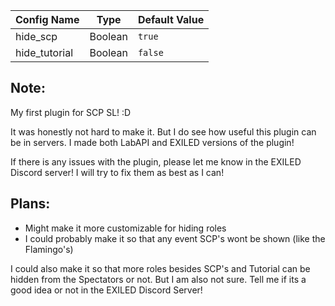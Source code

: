 | Config Name            | Type     | Default Value                                            |
|------------------------|----------|----------------------------------------------------------|
| hide_scp               | Boolean  | `true`                                                   |
| hide_tutorial          | Boolean  | `false`                                                  |

## Note:
My first plugin for SCP SL! :D

It was honestly not hard to make it. But I do see how useful this plugin can be in servers.
I made both LabAPI and EXILED versions of the plugin!

If there is any issues with the plugin, please let me know in the EXILED Discord server! I will try to fix them as best as I can!


## Plans:
- Might make it more customizable for hiding roles
- I could probably make it so that any event SCP's wont be shown (like the Flamingo's)

I could also make it so that more roles besides SCP's and Tutorial can be hidden from the Spectators or not. But I am also not sure. Tell me if its a good idea or not in the EXILED Discord Server!
